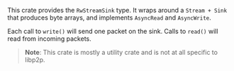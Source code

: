 This crate provides the `RwStreamSink` type. It wraps around a `Stream + Sink` that produces
byte arrays, and implements `AsyncRead` and `AsyncWrite`.

Each call to `write()` will send one packet on the sink. Calls to `read()` will read from
incoming packets.

> **Note**: This crate is mostly a utility crate and is not at all specific to libp2p.
